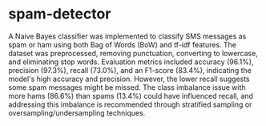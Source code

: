 # spam-detector
A Naive Bayes classifier was implemented to classify SMS messages as spam or ham using both Bag of Words (BoW) and tf-idf features. The dataset was preprocessed, removing punctuation, converting to lowercase, and eliminating stop words. Evaluation metrics included accuracy (96.1%), precision (97.3%), recall (73.0%), and an F1-score (83.4%), indicating the model's high accuracy and precision. However, the lower recall suggests some spam messages might be missed. The class imbalance issue with more hams (86.6%) than spams (13.4%) could have influenced recall, and addressing this imbalance is recommended through stratified sampling or oversampling/undersampling techniques.
